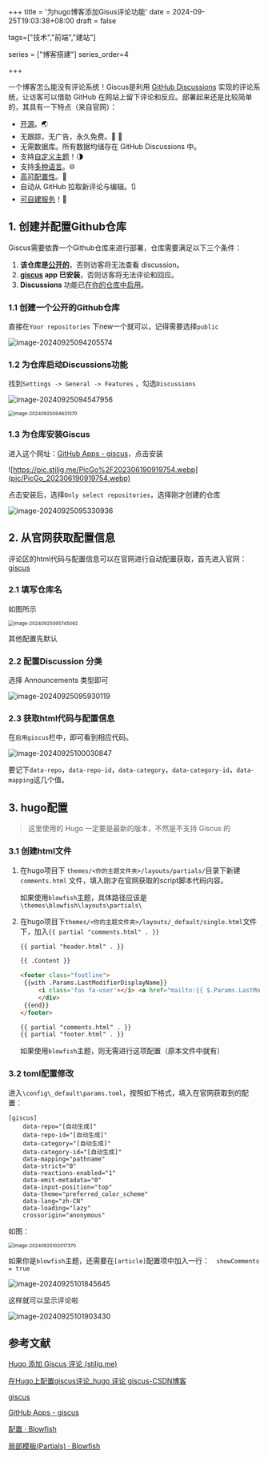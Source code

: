 +++
title = '为hugo博客添加Gisus评论功能'
date = 2024-09-25T19:03:38+08:00
draft = false

tags=["技术","前端","建站"]

series = ["博客搭建"]
series_order=4

+++

一个博客怎么能没有评论系统！Giscus是利用 [GitHub Discussions](https://docs.github.com/en/discussions) 实现的评论系统，让访客可以借助 GitHub 在网站上留下评论和反应。部署起来还是比较简单的，其具有一下特点（来自官网）：

- [开源](https://github.com/giscus/giscus)。🌏
- 无跟踪，无广告，永久免费。📡 🚫
- 无需数据库。所有数据均储存在 GitHub Discussions 中。
- 支持[自定义主题](https://github.com/giscus/giscus/blob/main/ADVANCED-USAGE.md#data-theme)！🌗
- 支持[多种语言](https://github.com/giscus/giscus/blob/main/CONTRIBUTING.md#adding-localizations)。🌐
- [高可配置性](https://github.com/giscus/giscus/blob/main/ADVANCED-USAGE.md)。🔧
- 自动从 GitHub 拉取新评论与编辑。🔃
- [可自建服务](https://github.com/giscus/giscus/blob/main/SELF-HOSTING.md)！🤳



## 1. 创建并配置Github仓库

Giscus需要依靠一个Github仓库来进行部署，仓库需要满足以下三个条件：

1. **该仓库是[公开的](https://docs.github.com/en/github/administering-a-repository/managing-repository-settings/setting-repository-visibility#making-a-repository-public)**，否则访客将无法查看 discussion。
2. **[giscus](https://github.com/apps/giscus) app 已安装**，否则访客将无法评论和回应。
3. **Discussions** 功能已[在你的仓库中启用](https://docs.github.com/en/github/administering-a-repository/managing-repository-settings/enabling-or-disabling-github-discussions-for-a-repository)。

### 1.1 创建一个公开的Github仓库

直接在`Your repositories` 下new一个就可以，记得需要选择`public`

![image-20240925094205574](pic/image-20240925094205574.png)

### 1.2 为仓库启动Discussions功能

找到`Settings -> General -> Features` ，勾选`Discussions`

![image-20240925094547956](pic/image-20240925094547956.png)

<img src="../../../../../../tmp/Giscus/pic/image-20240925094631570.png" alt="image-20240925094631570" style="zoom:67%;" />

### 1.3 为仓库安装Giscus

进入这个网址：[GitHub Apps - giscus](https://github.com/apps/giscus)，点击安装

![https://pic.stilig.me/PicGo%2F202306190919754.webp](pic/PicGo_202306190919754.webp)

点击安装后，选择`Only select repositories`，选择刚才创建的仓库

![image-20240925095330936](pic/image-20240925095330936.png)



## 2. 从官网获取配置信息

评论区的html代码与配置信息可以在官网进行自动配置获取，首先进入官网：[giscus](https://giscus.app/zh-CN)

### 2.1 填写仓库名

如图所示

<img src="pic/image-20240925095745092.png" alt="image-20240925095745092" style="zoom: 67%;" />

其他配置先默认

### 2.2 配置Discussion 分类

选择 Announcements 类型即可

![image-20240925095930119](pic/image-20240925095930119.png)

### 2.3 获取html代码与配置信息

在`启用giscus`栏中，即可看到相应代码。

![image-20240925100030847](pic/image-20240925100030847.png)

要记下`data-repo`，`data-repo-id`，`data-category`，`data-category-id`，`data-mapping`这几个值。



## 3. hugo配置

> 这里使用的 Hugo 一定要是最新的版本，不然是不支持 Giscus 的

### 3.1 创建html文件

1. 在hugo项目下 `themes/<你的主题文件夹>/layouts/partials/`目录下新建 `comments.html` 文件，填入刚才在官网获取的script脚本代码内容。

   如果使用`blowfish`主题，具体路径应该是`\themes\blowfish\layouts\partials\`

2. 在hugo项目下`themes/<你的主题文件夹>/layouts/_default/single.html`文件下，加入`{{ partial "comments.html" . }}`

   ```html
   {{ partial "header.html" . }}
   
   {{ .Content }}
   
   <footer class="footline">
   	{{with .Params.LastModifierDisplayName}}
   	    <i class='fas fa-user'></i> <a href="mailto:{{ $.Params.LastModifierEmail }}">{{ . }}</a> {{with $.Date}} <i class='fas fa-calendar'></i> {{ .Format "02/01/2006" }}{{end}}
   	    </div>
   	{{end}}
   </footer>
   
   {{ partial "comments.html" . }}
   {{ partial "footer.html" . }}
   ```

   如果使用`blowfish`主题，则无需进行这项配置（原本文件中就有）

### 3.2 toml配置修改

进入`\config\_default\params.toml`，按照如下格式，填入在官网获取到的配置：

```tom
[giscus]
    data-repo="[自动生成]"
    data-repo-id="[自动生成]"
    data-category="[自动生成]"
    data-category-id="[自动生成]"
    data-mapping="pathname"
    data-strict="0"
    data-reactions-enabled="1"
    data-emit-metadata="0"
    data-input-position="top"
    data-theme="preferred_color_scheme"
    data-lang="zh-CN"
    data-loading="lazy"
    crossorigin="anonymous"
```

如图：

<img src="pic/image-20240925102017370.png" alt="image-20240925102017370" style="zoom:67%;" />

如果你是`blowfish`主题，还需要在`[article]`配置项中加入一行：`  showComments = true`

![image-20240925101845645](pic/image-20240925101845645.png)

这样就可以显示评论啦

![image-20240925101903430](pic/image-20240925101903430.png)



## 参考文献

[Hugo 添加 Giscus 评论 (stilig.me)](https://stilig.me/posts/hugo-adds-giscus/)

[在Hugo上配置giscus评论_hugo 评论 giscus-CSDN博客](https://blog.csdn.net/reallocing1/article/details/128577992)

[giscus](https://giscus.app/zh-CN)

[GitHub Apps - giscus](https://github.com/apps/giscus)

[配置 · Blowfish](https://blowfish.page/zh-cn/docs/configuration/#文章页)

[局部模板(Partials) · Blowfish](https://blowfish.page/zh-cn/docs/partials/#评论)

